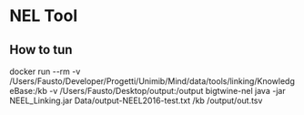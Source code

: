 # NEL Tool

## How to tun
docker run --rm -v /Users/Fausto/Developer/Progetti/Unimib/Mind/data/tools/linking/KnowledgeBase:/kb -v /Users/Fausto/Desktop/output:/output bigtwine-nel java -jar NEEL_Linking.jar Data/output-NEEL2016-test.txt /kb /output/out.tsv